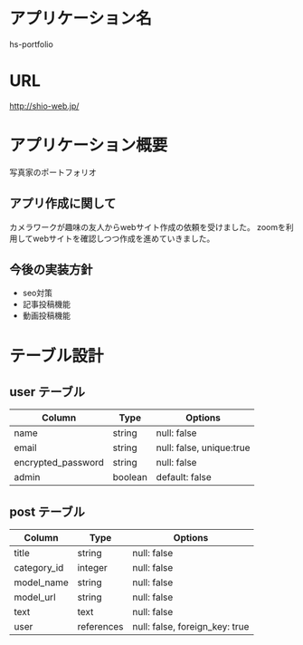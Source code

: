 # アプリケーション名

hs-portfolio

# URL
http://shio-web.jp/

# アプリケーション概要

写真家のポートフォリオ

## アプリ作成に関して

カメラワークが趣味の友人からwebサイト作成の依頼を受けました。
zoomを利用してwebサイトを確認しつつ作成を進めていきました。

## 今後の実装方針

* seo対策
* 記事投稿機能
* 動画投稿機能

# テーブル設計

## user テーブル

| Column             | Type       | Options                  |
| ------------------ | ---------- | ------------------------ |
| name               | string     | null: false              |
| email              | string     | null: false, unique:true |
| encrypted_password | string     | null: false              |
| admin              | boolean    | default: false           |

## post テーブル 

| Column           | Type       | Options                        |
| ---------------- | ---------- | ------------------------------ |
| title            | string     | null: false                    |
| category_id      | integer    | null: false                    |
| model_name       | string     | null: false                    |
| model_url        | string     | null: false                    |
| text             | text       | null: false                    |
| user             | references | null: false, foreign_key: true |



